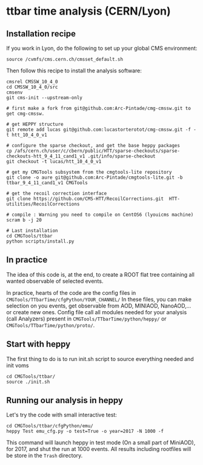 # ttbar time analysis  (CERN/Lyon)

## Installation recipe

If you work in Lyon, do the following to set up your global CMS environment:
```
source /cvmfs/cms.cern.ch/cmsset_default.sh
```

Then follow this recipe to install the analysis software: 

```
cmsrel CMSSW_10_4_0
cd CMSSW_10_4_0/src
cmsenv
git cms-init --upstream-only

# first make a fork from git@github.com:Arc-Pintade/cmg-cmssw.git to get cmg-cmssw.

# get HEPPY structure
git remote add lucas git@github.com:lucastorterotot/cmg-cmssw.git -f -t htt_10_4_0_v1

# configure the sparse checkout, and get the base heppy packages
cp /afs/cern.ch/user/c/cbern/public/HTT/sparse-checkouts/sparse-checkouts-htt_9_4_11_cand1_v1 .git/info/sparse-checkout
git checkout -t lucas/htt_10_4_0_v1

# get my CMGTools subsystem from the cmgtools-lite repository
git clone -o aure git@github.com:Arc-Pintade/cmgtools-lite.git -b ttbar_9_4_11_cand1_v1 CMGTools

# get the recoil correction interface
git clone https://github.com/CMS-HTT/RecoilCorrections.git  HTT-utilities/RecoilCorrections 

# compile : Warning you need to compile on CentOS6 (lyouicms machine)
scram b -j 20

# Last installation
cd CMGTools/ttbar
python scripts/install.py
```


## In practice

The idea of this code is, at the end, to create a ROOT flat tree containing all wanted observable of selected events.

In practice, hearts of the code are the config files in `CMGTools/TTbarTime/cfgPython/YOUR_CHANNEL/`
In these files, you can make selection on you events, get observable from AOD, MINIAOD, NanoAOD,... or create new ones.
Config file call all modules needed for your analysis (call Analyzers) present in `CMGTools/TTbarTime/python/heppy/` or `CMGTools/TTbarTime/python/proto/`.

## Start with heppy

The first thing to do is to run init.sh script to source everything needed and init voms

```
cd CMGTools/ttbar/
source ./init.sh 
```

## Running our analysis in heppy

Let's try the code with small interactive test: 

```
cd CMGTools/ttbar/cfgPython/emu/
heppy Test emu_cfg.py -o test=True -o year=2017 -N 1000 -f
```
This command will launch heppy in test mode (On a small part of MiniAOD), for 2017, and shut the run at 1000 events. 
All results including rootfiles will be store in the `Trash` directory.


